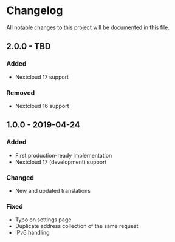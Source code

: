 # Changelog

All notable changes to this project will be documented in this file.

## 2.0.0 - TBD
### Added
- Nextcloud 17 support

### Removed
- Nextcloud 16 support

## 1.0.0 - 2019-04-24
### Added
- First production-ready implementation
- Nextcloud 17 (development) support
### Changed
- New and updated translations
### Fixed
- Typo on settings page
- Duplicate address collection of the same request
- IPv6 handling

